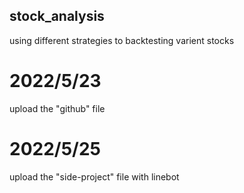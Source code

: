 ## stock_analysis
using different strategies to backtesting varient stocks
# 2022/5/23
upload the "github" file
# 2022/5/25
upload the "side-project" file with linebot
